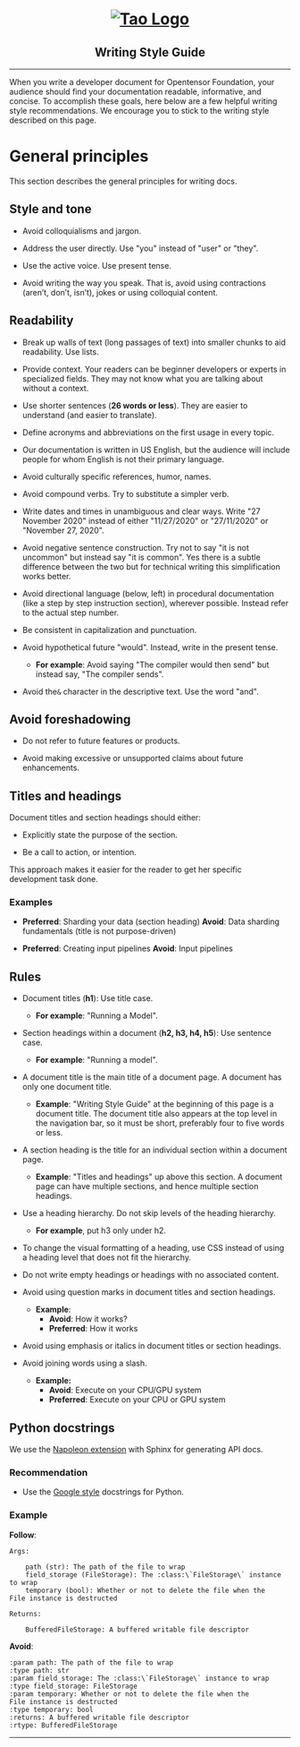 <h1 align="center">
  <a href="https://www.docs.bittensor.com">
    <img alt="Tao Logo" src="./static/img/tao-logo.png" />
  </a>
</h1>
<h2 align="center">Writing Style Guide</h2>

-----------------------------------------------------------------------------

When you write a developer document for Opentensor Foundation, your audience should find your documentation readable, informative, and concise. To accomplish these goals, here below are a few helpful writing style recommendations. We encourage you to stick to the writing style described on this page.

# General principles

This section describes the general principles for writing docs. 

## Style and tone

- Avoid colloquialisms and jargon.

- Address the user directly. Use "you" instead of "user" or "they".

- Use the active voice. Use present tense.

- Avoid writing the way you speak. That is, avoid using contractions (aren’t, don’t, isn’t), jokes or using colloquial content.

## Readability

- Break up walls of text (long passages of text) into smaller chunks to aid readability. Use lists.

- Provide context. Your readers can be beginner developers or experts in specialized fields. They may not know what you are talking about without a context.

- Use shorter sentences (**26 words or less**). They are easier to understand (and easier to translate).

- Define acronyms and abbreviations on the first usage in every topic.

- Our documentation is written in US English, but the audience will include people for whom English is not their primary language. 

- Avoid culturally specific references, humor, names.

- Avoid compound verbs. Try to substitute a simpler verb.

- Write dates and times in unambiguous and clear ways. Write "27 November 2020" instead of either "11/27/2020" or "27/11/2020" or "November 27, 2020".

- Avoid negative sentence construction. Try not to say "it is not uncommon" but instead say "it is common". Yes there is a subtle difference between the two but for technical writing this simplification works better.

- Avoid directional language (below, left) in procedural documentation (like a step by step instruction section), wherever possible. Instead refer to the actual step number.

- Be consistent in capitalization and punctuation.

- Avoid hypothetical future "would". Instead, write in the present tense. 
  - **For example**: Avoid saying "The compiler would then send" but instead say, "The compiler sends".

- Avoid the`&` character in the descriptive text. Use the word "and".

## Avoid foreshadowing

- Do not refer to future features or products. 

- Avoid making excessive or unsupported claims about future enhancements.

## Titles and headings

Document titles and section headings should either:

- Explicitly state the purpose of the section.

- Be a call to action, or intention.

This approach makes it easier for the reader to get her specific development task done.

### Examples

- **Preferred**: Sharding your data (section heading)
  **Avoid**: Data sharding fundamentals (title is not purpose-driven)

- **Preferred**: Creating input pipelines
  **Avoid**: Input pipelines

## Rules

- Document titles (**h1**): Use title case. 
  - **For example**: "Running a Model".

- Section headings within a document (**h2, h3, h4, h5**): Use sentence case. 
  - **For example**: "Running a model".

- A document title is the main title of a document page. A document has only one document title. 
  - **Example**: "Writing Style Guide" at the beginning of this page is a document title. The document title also appears at the top level in the navigation bar, so it must be short, preferably four to five words or less.

- A section heading is the title for an individual section within a document page. 
  - **Example**: "Titles and headings" up above this section. A document page can have multiple sections, and hence multiple section headings.

- Use a heading hierarchy. Do not skip levels of the heading hierarchy. 
  - **For example**, put h3 only under h2.

- To change the visual formatting of a heading, use CSS instead of using a heading level that does not fit the hierarchy.

- Do not write empty headings or headings with no associated content.

- Avoid using question marks in document titles and section headings.
  - **Example**:
    - **Avoid**: How it works?
    - **Preferred**: How it works

- Avoid using emphasis or italics in document titles or section headings.

- Avoid joining words using a slash.
  - **Example:**
    - **Avoid**: Execute on your CPU/GPU system
    - **Preferred**: Execute on your CPU or GPU system

## Python docstrings

We use the [Napoleon extension](https://sphinxcontrib-napoleon.readthedocs.io/en/latest/) with Sphinx for generating API docs.

### Recommendation

- Use the [Google style](https://sphinxcontrib-napoleon.readthedocs.io/en/latest/example_google.html#example-google) docstrings for Python.

### Example

**Follow**:

```
Args:

    path (str): The path of the file to wrap
    field_storage (FileStorage): The :class:\`FileStorage\` instance to wrap
    temporary (bool): Whether or not to delete the file when the File instance is destructed

Returns:

    BufferedFileStorage: A buffered writable file descriptor

```

**Avoid**:

```
:param path: The path of the file to wrap
:type path: str
:param field_storage: The :class:\`FileStorage\` instance to wrap
:type field_storage: FileStorage
:param temporary: Whether or not to delete the file when the File instance is destructed
:type temporary: bool
:returns: A buffered writable file descriptor
:rtype: BufferedFileStorage

```

---
